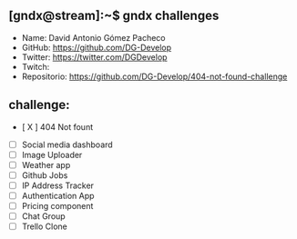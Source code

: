 ## [gndx@stream]:~$ gndx challenges

- Name: David Antonio Gómez Pacheco
- GitHub: https://github.com/DG-Develop
- Twitter: https://twitter.com/DGDevelop
- Twitch:
- Repositorio: https://github.com/DG-Develop/404-not-found-challenge

## challenge:
  - [ X ] 404 Not fount
  - [ ] Social media dashboard
  - [ ] Image Uploader
  - [ ] Weather app
  - [ ] Github Jobs
  - [ ] IP Address Tracker
  - [ ] Authentication App
  - [ ] Pricing component
  - [ ] Chat Group
  - [ ] Trello Clone
